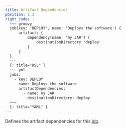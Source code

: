 ```yaml
---
title: Artifact Dependencies
position: 1.3
right_code: |
  ~~~ groovy
  job(key: 'DEPLOY', name: 'Deploys the software') {
      artifacts {
          dependency(name: 'my JAR') {
              destinationDirectory 'deploy'
          }
      }
  }
  ~~~
  {: title="DSL" }
  ~~~ yml
  jobs:
    - key: DEPLOY
      name: Deploys the software
      artifactDependencies:
        - name: my JAR
          destinationDirectory: deploy
  ~~~
  {: title="YAML" } 
---
```

Defines the artifact dependencies for this [job](#jobs).


